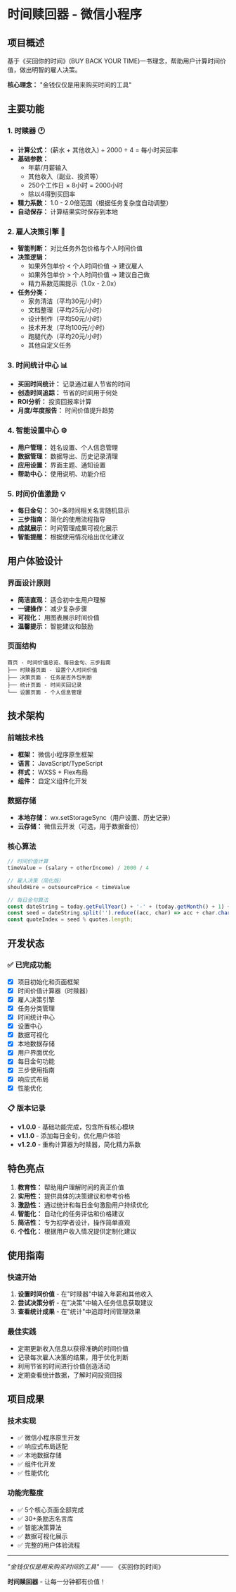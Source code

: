 # 时间赎回器 - 微信小程序

## 项目概述
基于《买回你的时间》(BUY BACK YOUR TIME)一书理念，帮助用户计算时间价值，做出明智的雇人决策。

**核心理念：** "金钱仅仅是用来购买时间的工具"

## 主要功能

### 1. 时赎器 🕐
- **计算公式：** (薪水 + 其他收入) ÷ 2000 ÷ 4 = 每小时买回率
- **基础参数：**
  - 年薪/月薪输入
  - 其他收入（副业、投资等）
  - 250个工作日 × 8小时 = 2000小时
  - 除以4得到买回率
- **精力系数：** 1.0 - 2.0倍范围（根据任务复杂度自动调整）
- **自动保存：** 计算结果实时保存到本地

### 2. 雇人决策引擎 🤖
- **智能判断：** 对比任务外包价格与个人时间价值
- **决策逻辑：**
  - 如果外包单价 < 个人时间价值 → 建议雇人
  - 如果外包单价 > 个人时间价值 → 建议自己做
  - 精力系数范围提示（1.0x - 2.0x）
- **任务分类：**
  - 家务清洁（平均30元/小时）
  - 文档整理（平均25元/小时）
  - 设计制作（平均50元/小时）
  - 技术开发（平均100元/小时）
  - 跑腿代办（平均20元/小时）
  - 其他自定义任务

### 3. 时间统计中心 📊
- **买回时间统计：** 记录通过雇人节省的时间
- **创造时间追踪：** 节省的时间用于何处
- **ROI分析：** 投资回报率计算
- **月度/年度报告：** 时间价值提升趋势

### 4. 智能设置中心 ⚙️
- **用户管理：** 姓名设置、个人信息管理
- **数据管理：** 数据导出、历史记录清理
- **应用设置：** 界面主题、通知设置
- **帮助中心：** 使用说明、功能介绍

### 5. 时间价值激励 💡
- **每日金句：** 30+条时间相关名言随机显示
- **三步指南：** 简化的使用流程指导
- **成就展示：** 时间管理成果可视化展示
- **智能提醒：** 根据使用情况给出优化建议

## 用户体验设计

### 界面设计原则
- **简洁直观：** 适合初中生用户理解
- **一键操作：** 减少复杂步骤
- **可视化：** 用图表展示时间价值
- **温馨提示：** 智能建议和鼓励

### 页面结构
```
首页 - 时间价值总览、每日金句、三步指南
├── 时赎器页面 - 设置个人时间价值
├── 决策页面 - 任务是否外包判断
├── 统计页面 - 时间买回记录
└── 设置页面 - 个人信息管理
```

## 技术架构

### 前端技术栈
- **框架：** 微信小程序原生框架
- **语言：** JavaScript/TypeScript
- **样式：** WXSS + Flex布局
- **组件：** 自定义组件化开发

### 数据存储
- **本地存储：** wx.setStorageSync（用户设置、历史记录）
- **云存储：** 微信云开发（可选，用于数据备份）

### 核心算法
```javascript
// 时间价值计算
timeValue = (salary + otherIncome) / 2000 / 4

// 雇人决策（简化版）
shouldHire = outsourcePrice < timeValue

// 每日金句算法
const dateString = today.getFullYear() + '-' + (today.getMonth() + 1) + '-' + today.getDate();
const seed = dateString.split('').reduce((acc, char) => acc + char.charCodeAt(0), 0);
const quoteIndex = seed % quotes.length;
```

## 开发状态

### ✅ 已完成功能
- [x] 项目初始化和页面框架
- [x] 时间价值计算器（时赎器）
- [x] 雇人决策引擎
- [x] 任务分类管理
- [x] 时间统计中心
- [x] 设置中心
- [x] 数据可视化
- [x] 本地数据存储
- [x] 用户界面优化
- [x] 每日金句功能
- [x] 三步使用指南
- [x] 响应式布局
- [x] 性能优化

### 📋 版本记录
- **v1.0.0** - 基础功能完成，包含所有核心模块
- **v1.1.0** - 添加每日金句，优化用户体验
- **v1.2.0** - 重构计算器为时赎器，简化精力系数

## 特色亮点

1. **教育性：** 帮助用户理解时间的真正价值
2. **实用性：** 提供具体的决策建议和参考价格
3. **激励性：** 通过统计和每日金句激励用户持续优化
4. **智能化：** 自动化的任务评估和价格建议
5. **简洁性：** 专为初学者设计，操作简单直观
6. **个性化：** 根据用户收入情况提供定制化建议

## 使用指南

### 快速开始
1. **设置时间价值** - 在"时赎器"中输入年薪和其他收入
2. **尝试决策分析** - 在"决策"中输入任务信息获取建议
3. **查看统计成果** - 在"统计"中追踪时间管理效果

### 最佳实践
- 定期更新收入信息以获得准确的时间价值
- 记录每次雇人决策的结果，用于优化判断
- 利用节省的时间进行价值创造活动
- 定期查看统计数据，了解时间投资回报

## 项目成果

### 技术实现
- ✅ 微信小程序原生开发
- ✅ 响应式布局适配
- ✅ 本地数据存储
- ✅ 组件化开发
- ✅ 性能优化

### 功能完整度
- ✅ 5个核心页面全部完成
- ✅ 30+条励志名言库
- ✅ 智能决策算法
- ✅ 数据可视化展示
- ✅ 完整的用户体验流程

---

*"金钱仅仅是用来购买时间的工具"* —— 《买回你的时间》

**时间赎回器** - 让每一分钟都有价值！ 